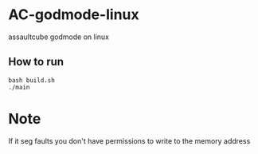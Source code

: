# AC-godmode-linux
assaultcube godmode on linux<br>
## How to run
`bash build.sh`<br>
`./main`<br>
# Note
If it seg faults you don't have permissions to write to the memory address
